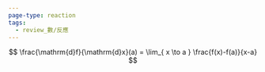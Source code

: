 ```yaml
---
page-type: reaction
tags:
  - review_數/反應
---
```

$$
\frac{\mathrm{d}f}{\mathrm{d}x}(a) = \lim_{ x \to a } \frac{f(x)-f(a)}{x-a}
$$

